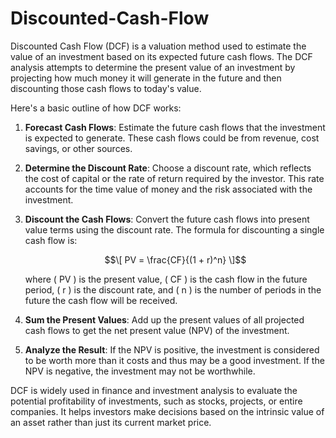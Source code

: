 # Discounted-Cash-Flow

Discounted Cash Flow (DCF) is a valuation method used to estimate the value of an investment based on its expected future cash flows. The DCF analysis attempts to determine the present value of an investment by projecting how much money it will generate in the future and then discounting those cash flows to today's value.

Here's a basic outline of how DCF works:

1. **Forecast Cash Flows**: Estimate the future cash flows that the investment is expected to generate. These cash flows could be from revenue, cost savings, or other sources.

2. **Determine the Discount Rate**: Choose a discount rate, which reflects the cost of capital or the rate of return required by the investor. This rate accounts for the time value of money and the risk associated with the investment.

3. **Discount the Cash Flows**: Convert the future cash flows into present value terms using the discount rate. The formula for discounting a single cash flow is:

   $$\[
   PV = \frac{CF}{(1 + r)^n}
   \]$$

   where \( PV \) is the present value, \( CF \) is the cash flow in the future period, \( r \) is the discount rate, and \( n \) is the number of periods in the future the cash flow will be received.

4. **Sum the Present Values**: Add up the present values of all projected cash flows to get the net present value (NPV) of the investment.

5. **Analyze the Result**: If the NPV is positive, the investment is considered to be worth more than it costs and thus may be a good investment. If the NPV is negative, the investment may not be worthwhile.

DCF is widely used in finance and investment analysis to evaluate the potential profitability of investments, such as stocks, projects, or entire companies. It helps investors make decisions based on the intrinsic value of an asset rather than just its current market price.
